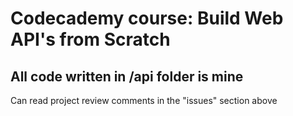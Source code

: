 # Codecademy course: Build Web API's from Scratch

## All code written in /api folder is mine

Can read project review comments in the "issues" section above
